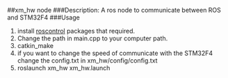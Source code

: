 ##xm_hw node
###Description: A ros node to communicate between ROS and STM32F4
###Usage
1. install [roscontrol](http://wiki.ros.org/ros_control) packages that required.
2. Change the path in main.cpp to your computer path.
3. catkin_make
4. if you want to change the speed of communicate with the STM32F4 change the config.txt in xm_hw/config/config.txt
5. roslaunch xm_hw xm_hw.launch
